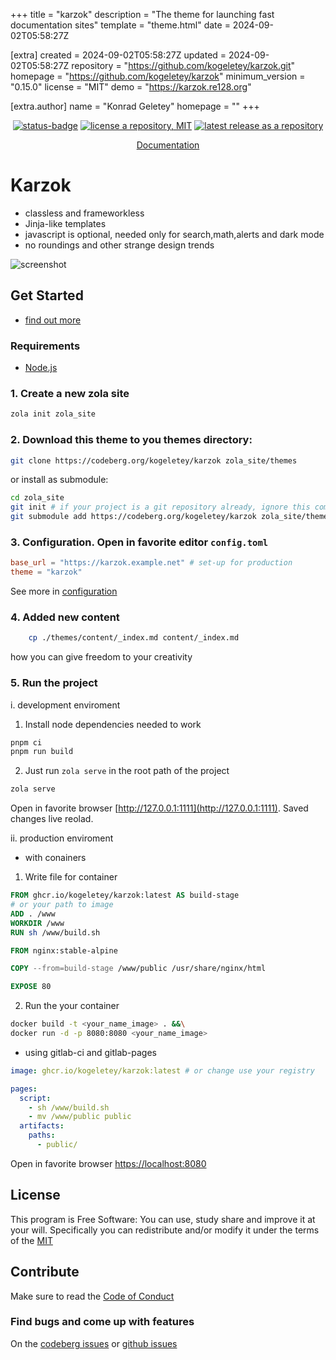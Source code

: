 
+++
title = "karzok"
description = "The theme for launching fast documentation sites"
template = "theme.html"
date = 2024-09-02T05:58:27Z

[extra]
created = 2024-09-02T05:58:27Z
updated = 2024-09-02T05:58:27Z
repository = "https://github.com/kogeletey/karzok.git"
homepage = "https://github.com/kogeletey/karzok"
minimum_version = "0.15.0"
license = "MIT"
demo = "https://karzok.re128.org"

[extra.author]
name = "Konrad Geletey"
homepage = ""
+++        

<p align="center">
  <a href="https://ci.codeberg.org/kogeletey/karzok" target="_blank"><img src="https://ci.codeberg.org/api/badges/kogeletey/karzok/status.svg" alt="status-badge" /></a>
  <a href="https://codeberg.org/kogeletey/karzok/blob/develop/LICENSE"><img src="https://flat.badgen.net/github/license/kogeletey/karzok" alt="license a repository, MIT" /></a>
  <a href="https://github.com/kogeletey/karzok/releases"><img src="https://flat.badgen.net/github/release/kogeletey/karzok" alt="latest release as a repository" /></a>
</p>
<p align="center">
    <a href="https://karzok.re128.org"> Documentation </a>
</p>

# Karzok

- classless and frameworkless
- Jinja-like templates
- javascript is optional, needed only for search,math,alerts and dark mode
- no roundings and other strange design trends

![screenshot](./screenshot.png)

## Get Started

- [find out more](https://karzok.re128.org/install/)

### Requirements

- [Node.js](https://nodejs.org/)

### 1. Create a new zola site

```sh
zola init zola_site
```

### 2. Download this theme to you themes directory:

```sh
git clone https://codeberg.org/kogeletey/karzok zola_site/themes
```

or install as submodule:

```sh
cd zola_site
git init # if your project is a git repository already, ignore this command
git submodule add https://codeberg.org/kogeletey/karzok zola_site/themes
```

### 3. Configuration. Open in favorite editor `config.toml`

```toml
base_url = "https://karzok.example.net" # set-up for production
theme = "karzok"
```

See more in [configuration](https://karzok.re128.org/configure/)

### 4. Added new content

```zsh
    cp ./themes/content/_index.md content/_index.md
```

how you can give freedom to your creativity

### 5. Run the project

i. development enviroment

1. Install node dependencies needed to work

```zsh
pnpm ci
pnpm run build
```

2. Just run `zola serve` in the root path of the project

```zsh
zola serve
```

Open in favorite browser [http://127.0.0.1:1111](http://127.0.0.1:1111). Saved
changes live reolad.

ii. production enviroment

- with conainers

1. Write file for container

```Dockerfile
FROM ghcr.io/kogeletey/karzok:latest AS build-stage
# or your path to image
ADD . /www
WORKDIR /www
RUN sh /www/build.sh 

FROM nginx:stable-alpine

COPY --from=build-stage /www/public /usr/share/nginx/html

EXPOSE 80
```

2.  Run the your container
```zsh
docker build -t <your_name_image> . &&\
docker run -d -p 8080:8080 <your_name_image> 
```
- using gitlab-ci and gitlab-pages

```yml
image: ghcr.io/kogeletey/karzok:latest # or change use your registry

pages: 
  script:
    - sh /www/build.sh   
    - mv /www/public public
  artifacts:
    paths:
      - public/
```

Open in favorite browser [https://localhost:8080](http://localhost:8080)

## License

This program is Free Software: You can use, study share and improve it at your
will. Specifically you can redistribute and/or modify it under the terms of the
[MIT](https://mit-license.org/)

## Contribute

Make sure to read the [Code of Conduct](https://karzok.re128.org/reference/code_of_conduct/)

### Find bugs and come up with features

On the [codeberg issues](https://codeberg.org/kogeletey/karzok/issues) or
[github issues](https://github.com/kogeletey/karzok/issues)

        